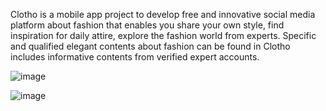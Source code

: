 Clotho is a mobile app project to develop free and innovative social media platform about fashion that enables you share your own style, find inspiration for daily attire, explore the fashion world from experts.
Specific and qualified elegant contents about fashion can be found in Clotho includes informative contents from verified expert accounts.

![image](https://github.com/user-attachments/assets/a4fce3d7-0001-43a8-8906-84f17e8b8015)

![image](https://github.com/user-attachments/assets/74dc0038-5563-475c-b0ac-a5d3a3a7f2e0)
